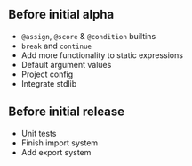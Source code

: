 ## Before initial alpha
- `@assign`, `@score` & `@condition` builtins
- `break` and `continue`
- Add more functionality to static expressions
- Default argument values
- Project config
- Integrate stdlib

## Before initial release
- Unit tests
- Finish import system
- Add export system

